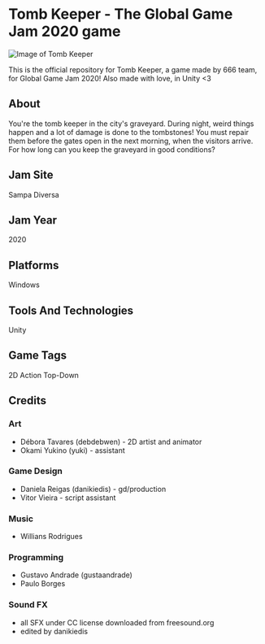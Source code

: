 # Tomb Keeper - The Global Game Jam 2020 game

![Image of Tomb Keeper](https://ggj.s3.amazonaws.com/styles/game_content__wide/games/screenshots/2020/02/294970/mainmenu.png?itok=p9VkPkoo&timestamp=1580669755)

This is the official repository for Tomb Keeper, a game made by 666 team, for Global Game Jam 2020! Also made with love, in Unity &lt;3 

## About
You're the tomb keeper in the city's graveyard. During night, weird things happen and a lot of damage is done to the tombstones! You must repair them before the gates open in the next morning, when the visitors arrive. For how long can you keep the graveyard in good conditions?

## Jam Site
Sampa Diversa

## Jam Year
2020

## Platforms
Windows

## Tools And Technologies
Unity

## Game Tags
2D
Action
Top-Down

## Credits
### Art
- Débora Tavares (debdebwen) - 2D artist and animator
- Okami Yukino (yuki) - assistant

### Game Design
- Daniela Reigas (danikiedis) - gd/production
- Vitor Vieira - script assistant

### Music
- Willians Rodrigues

### Programming
- Gustavo Andrade (gustaandrade)
- Paulo Borges 

### Sound FX
- all SFX under CC license downloaded from freesound.org
- edited by danikiedis
